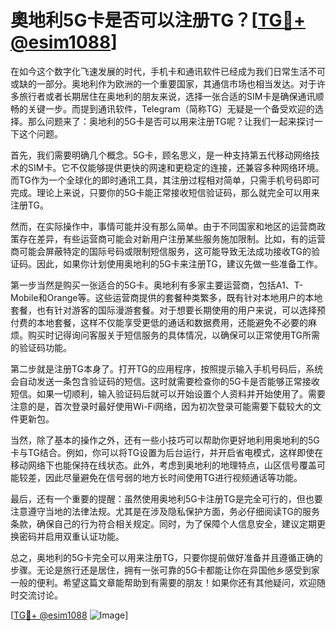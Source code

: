 # 奧地利5G卡是否可以注册TG？[[TG💪+ @esim1088](https://t.me/s/esim1088)]

在如今这个数字化飞速发展的时代，手机卡和通讯软件已经成为我们日常生活不可或缺的一部分。奥地利作为欧洲的一个重要国家，其通信市场也相当发达。对于许多旅行者或者长期居住在奥地利的朋友来说，选择一张合适的SIM卡是确保通讯顺畅的关键一步。而提到通讯软件，Telegram（简称TG）无疑是一个备受欢迎的选择。那么问题来了：奥地利的5G卡是否可以用来注册TG呢？让我们一起来探讨一下这个问题。

首先，我们需要明确几个概念。5G卡，顾名思义，是一种支持第五代移动网络技术的SIM卡。它不仅能够提供更快的网速和更稳定的连接，还兼容多种网络环境。而TG作为一个全球化的即时通讯工具，其注册过程相对简单，只需手机号码即可完成。理论上来说，只要你的5G卡能正常接收短信验证码，那么就完全可以用来注册TG。

然而，在实际操作中，事情可能并没有那么简单。由于不同国家和地区的运营商政策存在差异，有些运营商可能会对新用户注册某些服务施加限制。比如，有的运营商可能会屏蔽特定的国际号码或限制短信服务，这可能导致无法成功接收TG的验证码。因此，如果你计划使用奥地利的5G卡来注册TG，建议先做一些准备工作。

第一步当然是购买一张适合的5G卡。奥地利有多家主要运营商，包括A1、T-Mobile和Orange等。这些运营商提供的套餐种类繁多，既有针对本地用户的本地套餐，也有针对游客的国际漫游套餐。对于想要长期使用的用户来说，可以选择预付费的本地套餐，这样不仅能享受更低的通话和数据费用，还能避免不必要的麻烦。购买时记得询问客服关于短信服务的具体情况，以确保可以正常使用TG所需的验证码功能。

第二步就是注册TG本身了。打开TG的应用程序，按照提示输入手机号码后，系统会自动发送一条包含验证码的短信。这时就需要检查你的5G卡是否能够正常接收短信。如果一切顺利，输入验证码后就可以开始设置个人资料并开始使用了。需要注意的是，首次登录时最好使用Wi-Fi网络，因为初次登录可能需要下载较大的文件更新包。

当然，除了基本的操作之外，还有一些小技巧可以帮助你更好地利用奥地利的5G卡与TG结合。例如，你可以将TG设置为后台运行，并开启省电模式，这样即使在移动网络下也能保持在线状态。此外，考虑到奥地利的地理特点，山区信号覆盖可能较差，因此尽量避免在信号弱的地方长时间使用TG进行视频通话等功能。

最后，还有一个重要的提醒：虽然使用奥地利5G卡注册TG是完全可行的，但也要注意遵守当地的法律法规。尤其是在涉及隐私保护方面，务必仔细阅读TG的服务条款，确保自己的行为符合相关规定。同时，为了保障个人信息安全，建议定期更换密码并启用双重认证功能。

总之，奥地利的5G卡完全可以用来注册TG，只要你提前做好准备并且遵循正确的步骤。无论是旅行还是居住，拥有一张可靠的5G卡都能让你在异国他乡感受到家一般的便利。希望这篇文章能帮助到有需要的朋友！如果你还有其他疑问，欢迎随时交流讨论。

[[TG💪+ @esim1088](https://t.me/s/esim1088) ![Image](https://i.postimg.cc/4NQfJmqS/Snipaste-2025-05-13-00-14-12.png)]